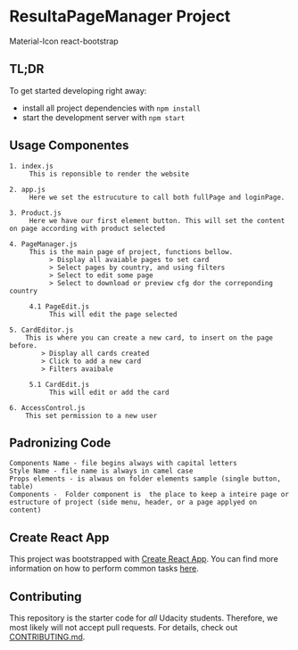 # ResultaPageManager Project
Material-Icon
react-bootstrap

## TL;DR

To get started developing right away:

* install all project dependencies with `npm install`
* start the development server with `npm start`


## Usage Componentes

    1. index.js
         This is reponsible to render the website

    2. app.js
         Here we set the estrucuture to call both fullPage and loginPage.    

    3. Product.js
         Here we have our first element button. This will set the content on page according with product selected

    4. PageManager.js
         This is the main page of project, functions bellow.
              > Display all avaiable pages to set card
              > Select pages by country, and using filters
              > Select to edit some page
              > Select to download or preview cfg dor the correponding country

         4.1 PageEdit.js 
              This will edit the page selected 
      
    5. CardEditor.js
        This is where you can create a new card, to insert on the page before. 
            > Display all cards created
            > Click to add a new card
            > Filters avaibale
          
         5.1 CardEdit.js
              This will edit or add the card

    6. AccessControl.js
        This set permission to a new user

## Padronizing Code

    Components Name - file begins always with capital letters
    Style Name - file name is always in camel case
    Props elements - is alwaus on folder elements sample (single button, table)
    Components -  Folder component is  the place to keep a inteire page or estructure of project (side menu, header, or a page applyed on content)

## Create React App
This project was bootstrapped with [Create React App](https://github.com/facebookincubator/create-react-app). You can find more information on how to perform common tasks [here](https://github.com/facebookincubator/create-react-app/blob/master/packages/react-scripts/template/README.md).

## Contributing

This repository is the starter code for _all_ Udacity students. Therefore, we most likely will not accept pull requests.
For details, check out [CONTRIBUTING.md](CONTRIBUTING.md).
